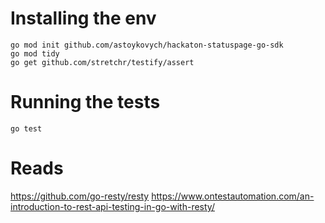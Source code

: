 # Installing the env
    go mod init github.com/astoykovych/hackaton-statuspage-go-sdk
    go mod tidy
    go get github.com/stretchr/testify/assert

# Running the tests
    go test


# Reads
https://github.com/go-resty/resty
https://www.ontestautomation.com/an-introduction-to-rest-api-testing-in-go-with-resty/

